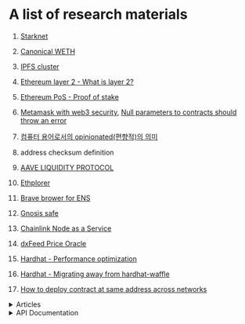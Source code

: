 # A list of research materials

1. [Starknet](https://starkware.co/)
1. [Canonical WETH](https://blog.0xproject.com/canonical-weth-a9aa7d0279dd)
1. [IPFS cluster](https://ipfscluster.io/)
1. [Ethereum layer 2 - What is layer 2?](<https://ethereum.org/en/layer-2/#:~:text=A%20layer%202%20is%20a%20separate%20blockchain%20that%20extends%20Ethereum.&text=A%20layer%202%20blockchain%20regularly,layer%201%20protocol%20(Ethereum)>)
1. [Ethereum PoS - Proof of stake](https://ethereum.org/en/developers/docs/consensus-mechanisms/pos/#top)
1. [Metamask with web3 security](https://docs.metamask.io/guide/provider-migration.html#replacing-window-web3), [Null parameters to contracts should throw an error](https://github.com/ChainSafe/web3.js/issues/3065)
1. [컴퓨터 용어로서의 opinionated(편향적)의 의미](https://www.clien.net/service/board/cm_app/13558026)

1. address checksum definition
1. [AAVE LIQUIDITY PROTOCOL](https://aave.com/)
1. [Ethplorer](https://ethplorer.io/ko/)
1. [Brave brower for ENS](https://brave.com/)
1. [Gnosis safe](https://gnosis-safe.io/)
1. [Chainlink Node as a Service](https://naas.link/)
1. [dxFeed Price Oracle](https://market.link/nodes/dxFeed/integrations)
1. [Hardhat - Performance optimization](https://hardhat.org/hardhat-runner/docs/guides/typescript#performance-optimizations)
1. [Hardhat - Migrating away from hardhat-waffle](https://hardhat.org/hardhat-runner/docs/guides/migrating-from-hardhat-waffle)
1. [How to deploy contract at same address across networks](https://ethereum.stackexchange.com/questions/103776/how-to-deploy-contract-at-same-address-across-networks)

<details>
<summary>Articles</summary>

1. [JSON-RPC API](https://ethereum.org/en/developers/docs/apis/json-rpc/#shh_hasidentity)
1. [Ethereum SCALING](https://ethereum.org/en/developers/docs/scaling/)
1. [ZERO-KNOWLEDGE ROLLUPS](https://ethereum.org/en/developers/docs/scaling/zk-rollups/#top)
1. [What are zero-knowledge proofs?](https://ethereum.org/en/zero-knowledge-proofs/)
1. [Running an Eth2.0 Staking Node or Validator with Alchemy](https://docs.alchemy.com/alchemy/guides/running-an-eth2-node-with-alchemy)
1. [How to Add Alchemy RPC Endpoints to Metamask](https://docs.alchemy.com/alchemy/guides/connecting-metamask-to-alchemy)
1. [Earn rewards while securing Ethereum](https://ethereum.org/ca/staking/)
1. [Decentralized identity](https://ethereum.org/ca/decentralized-identity/)
1. [Decentralized science (DeSci)](https://ethereum.org/ca/desci/)
1. [Decentralized autonomous organizations (DAOs)](https://ethereum.org/en/dao/#main-content)
1. [Transfer Ownership of an NFT](https://www.simelabs.com/transfer-ownership-of-an-nft/)
1. [When Gaming Makes You Money: The New World of Play-to-Earn Gaming](https://beincrypto.com/when-gaming-makes-you-money-the-new-world-of-play-to-earn-gaming/)
1. [How to Display Crypto and Fiat Prices on a Frontend Using JavaScript or Solidity](https://blog.chain.link/how-to-display-crypto-and-fiat-prices-on-a-frontend/)
</details>

<details>
<summary>API Documentation</summary>

1. [Hardhat network helper - overview](https://hardhat.org/hardhat-network-helpers/docs/overview)
1. [Hardhat network helper - API interface](https://hardhat.org/hardhat-network-helpers/docs/reference)
</details>
